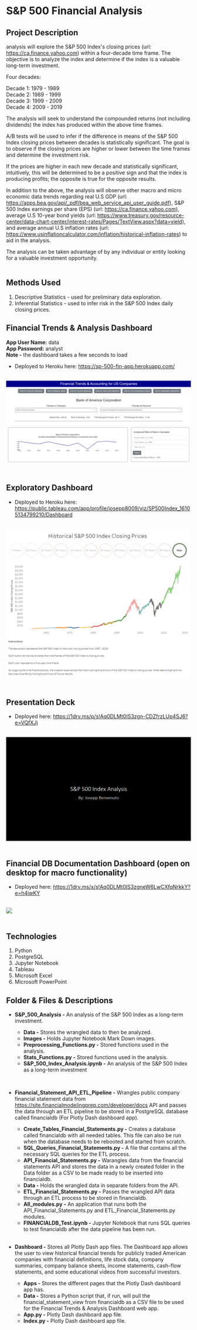 # S&P 500 Financial Analysis


## Project Description

analysis will explore the S&P 500 Index's closing prices (url: https://ca.finance.yahoo.com) within a four-decade time frame. The objective is to analyze the index and determine if the index is a valuable long-term investment.

Four decades:

Decade 1: 1979 - 1989<br>
Decade 2: 1989 - 1999<br>
Decade 3: 1999 - 2009<br>
Decade 4: 2009 - 2019<br>

The analysis will seek to understand the compounded returns (not including dividends) the index has produced within the above time frames. 

A/B tests will be used to infer if the difference in means of the S&P 500 Index closing prices between decades is statistically significant. The goal is to observe if the closing prices are higher or lower between the time frames and determine the investment risk. 

If the prices are higher in each new decade and statistically significant, intuitively, this will be determined to be a positive sign and that the index is producing profits; the opposite is true for the opposite results.

In addition to the above, the analysis will observe other macro and micro economic data trends regarding real U.S GDP (url: https://apps.bea.gov/api/_pdf/bea_web_service_api_user_guide.pdf), S&P 500 Index earnings per share (EPS) (url: https://ca.finance.yahoo.com), average U.S 10-year bond yields (url: https://www.treasury.gov/resource-center/data-chart-center/interest-rates/Pages/TextView.aspx?data=yield), and average annual U.S inflation rates (url: https://www.usinflationcalculator.com/inflation/historical-inflation-rates) to aid in the analysis.

The analysis can be taken advantage of by any individual or entity looking for a valuable investment opportunity.<br><br>

## Methods Used

1) Descriptive Statistics - used for preliminary data exploration.
2) Inferential Statistics - used to infer risk in the S&P 500 Index daily closing prices. 

## Financial Trends & Analysis Dashboard

<p><strong>App User Name:</strong> data<br> <strong>App Password:</strong> analyst <br><strong>Note -</strong> the dashboard takes a few seconds to load</p>

* Deployed to Heroku here: https://sp-500-fin-app.herokuapp.com/<br><br>

![](ReadMe_Images/Dash2.png)<br><br>

## Exploratory Dashboard

* Deployed to Heroku here: https://public.tableau.com/app/profile/josepp8009/viz/SP500Index_16105134799210/Dashboard<br><br>

![](ReadMe_Images/Dash.png)<br><br>

## Presentation Deck

* Deployed here: https://1drv.ms/p/s!Aq0DLMt0IS3zgn-CDZfrzLUp4SJ6?e=VQfXJj<br><br>

![](ReadMe_Images/Deck.png)<br><br>

## Financial DB Documentation Dashboard (open on desktop for macro functionality)

* Deployed here: https://1drv.ms/x/s!Aq0DLMt0IS3zgneW6LwCXfqNrkkY?e=h4iwKY<br><br>

![](ReadMe_Images/NHLDB_Doc.png)<br><br>

## Technologies 

1) Python 
2) PostgreSQL
3) Jupyter Notebook
4) Tableau
5) Microsoft Excel
6) Microsoft PowerPoint

## Folder & Files & Descriptions

* **S&P_500_Analysis -**  An analysis of the S&P 500 Index as a long-term investment.
  
  * **Data -** Stores the wrangled data to then be analyzed.
  * **Images -** Holds Jupyter Notebook Mark Down images.
  * **Preprocessing_Functions.py -** Stored functions used in the analysis.
  * **Stats_Functions.py -** Stored functions used in the analysis.
  * **S&P_500_Index_Analysis.ipynb -** An analysis of the S&P 500 Index as a long-term investment

<br>

* **Financial_Statement_API_ETL_Pipeline -**  Wrangles public company financial statement data from https://site.financialmodelingprep.com/developer/docs API and passes the data through an ETL pipeline to be stored in a PostgreSQL database called financialdb (For Plotly Dash dashboard app).
  
  * **Create_Tables_Financial_Statements.py -** Creates a database called financialdb with all needed tables. This file can also be run when the database needs to be rebooted and started from scratch.
  * **SQL_Queries_Financial_Statements.py -** A file that contains all the necessary SQL queries for the ETL process.
  * **API_Financial_Statements.py -** Warangles data from the financial statements  API and stores the data in a newly created folder in the Data folder as a CSV to be made ready to be inserted into financialdb.
  * **Data -** Holds the wrangled data in separate folders from the API.
  * **ETL_Financial_Statements.py -** Passes the wrangled API data through an ETL process to be stored in financialdb.
   * **All_modules.py -** An application that runs both the API_Financial_Statements.py and ETL_Financial_Statements.py modules.
  * **FINANCIALDB_Test.ipynb -** Jupyter Notebook that runs SQL queries to test financialdb after the data pipeline has been run.

  <br>
  
* **Dashboard -**  Stores all Plotly Dash app files. The Dashboard app allows the user to view historical financial trends for publicly traded American companies with financial definitions, life stock data, company summaries, company balance sheets, income statements, cash-flow statements, and some educational videos from successful investors.
  
  * **Apps -** Stores the different pages that the Plotly Dash dashboard app has.
  * **Data -** Stores a Python script that, if run, will pull the financial_statement_view from financialdb as a CSV file to be used for the Financial Trends & Analysis Dashboard web app.
  * **App.py -** Plotly Dash dashboard app file.
  * **Index.py -** Plotly Dash dashboard app file.

  <br>
